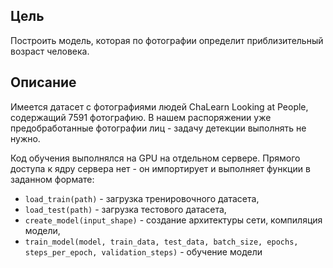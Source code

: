 ## Цель
Построить модель, которая по фотографии определит приблизительный возраст человека.

## Описание
Имеется датасет с фотографиями людей ChaLearn Looking at People, содержащий 7591 фотографию. В нашем распоряжении уже предобработанные фотографии лиц - задачу детекции выполнять не нужно.

Код обучения выполнялся на GPU на отдельном сервере. Прямого доступа к ядру сервера нет - он импортирует и выполняет функции в заданном формате:

- `load_train(path)` - загрузка тренировочного датасета,
- `load_test(path)` - загрузка тестового датасета,
- `create_model(input_shape)` - создание архитектуры сети, компиляция модели,
- `train_model(model, train_data, test_data, batch_size, epochs, steps_per_epoch, validation_steps)` - обучение модели
